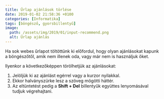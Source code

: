 ```yaml
---
title: Űrlap ajánlások törlése
date: 2019-01-02 21:58:36 +0100
categories: [Informatika]
tags: [böngésző, gyorsbillentyű]
image:
  path: /assets/img/2019/01/input-recommend.png
  alt: Űrlap ajánlás
---
```


Ha sok webes űrlapot töltöttünk ki előfordul, hogy olyan ajánlásokat kapunk a böngészőtől, amik nem illenek oda, vagy már nem is használjuk őket.

Ilyenkor a következőképpen törölhetjük az ajánlásokat:

1.  Jelöljük ki az ajánlást egérrel vagy a kurzor nyilakkal.
2.  Ekkor halványszürke lesz a szöveg mögötti háttér.
3.  Az eltüntetést pedig a **Shift + Del** billentyűk együttes lenyomásával tudjuk végrehajtani.